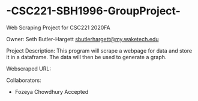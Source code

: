 # -CSC221-SBH1996-GroupProject-
Web Scraping Project for CSC221 2020FA

Owner: Seth Butler-Hargett sbutlerhargett@my.waketech.edu

Project Description: This program will scrape a webpage for data and store it in a dataframe. The data will then be used to generate a graph.

Webscraped URL: 

Collaborators:
- Fozeya Chowdhury Accepted 

